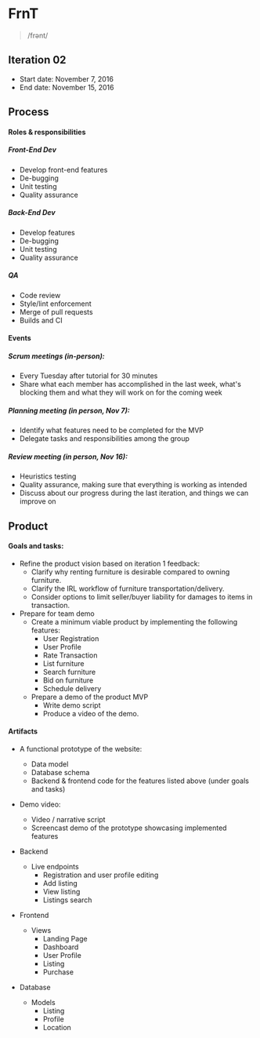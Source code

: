 # FrnT
> /frənt/

## Iteration 02

 * Start date: November 7, 2016
 * End date: November 15, 2016

## Process


#### Roles & responsibilities


##### Front-End Dev
- Develop front-end features
- De-bugging
- Unit testing
- Quality assurance

##### Back-End Dev
- Develop features 
- De-bugging
- Unit testing
- Quality assurance

##### QA
- Code review
- Style/lint enforcement
- Merge of pull requests
- Builds and CI


#### Events

##### Scrum meetings (in-person): 
- Every Tuesday after tutorial for 30 minutes
- Share what each member has accomplished in the last week, what's blocking them and what they will work on for the coming week


##### Planning meeting (in person, Nov 7):
- Identify what features need to be completed for the MVP
- Delegate tasks and responsibilities among the group
    
##### Review meeting (in person, Nov 16): 
- Heuristics testing
- Quality assurance, making sure that everything is working as intended
- Discuss about our progress during the last iteration, and things we can improve on


## Product

#### Goals and tasks:

* Refine the product vision based on iteration 1 feedback:
    - Clarify why renting furniture is desirable compared to owning furniture.
    - Clarify the IRL workflow of furniture transportation/delivery.
    - Consider options to limit seller/buyer liability for damages to items in transaction.
* Prepare for team demo
    - Create a minimum viable product by implementing the following features:
        - User Registration
        - User Profile
        - Rate Transaction
        - List furniture
        - Search furniture
        - Bid on furniture
        - Schedule delivery
    - Prepare a demo of the product MVP
        - Write demo script
        - Produce a video of the demo.

#### Artifacts

  * A functional prototype of the website:
    * Data model
    * Database schema
    * Backend & frontend code for the features listed above (under goals and tasks)
  * Demo video:
    * Video / narrative script
    * Screencast demo of the prototype showcasing implemented features

* Backend
    * Live endpoints
        *  Registration and user profile editing
        *  Add listing
        *  View listing
        *  Listings search

* Frontend
    * Views
        *   Landing Page
        *  Dashboard
        *  User Profile
        *  Listing
        *  Purchase

* Database
    * Models
        * Listing
        * Profile
        * Location  